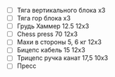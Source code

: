 - [ ] Тяга вертикального блока х3
- [ ] Тяга гор блока х3
- [ ] Грудь Хаммер 12.5 12x3
- [ ] Chess press 70 12x3
- [ ] Махи в стороны 5, 6 кг 12х3
- [ ] Бицепс кабель 15 12х3
- [ ] Трицепс ручка канат 17,5 10х3
- [ ] Пресс